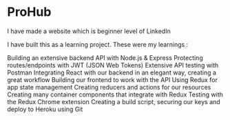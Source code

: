 # ProHub
I have made a website which is beginner level of LinkedIn


I have built this as a learning project. These were my learnings :

Building an extensive backend API with Node.js & Express
Protecting routes/endpoints with JWT (JSON Web Tokens)
Extensive API testing with Postman
Integrating React with our backend in an elegant way, creating a great workflow
Building our frontend to work with the API
Using Redux for app state management
Creating reducers and actions for our resources
Creating many container components that integrate with Redux
Testing with the Redux Chrome extension
Creating a build script, securing our keys and deploy to Heroku using Git
